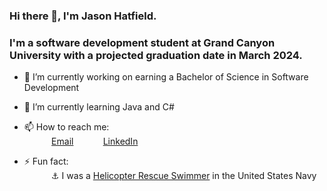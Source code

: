 ### Hi there 👋, I'm Jason Hatfield. 

### I'm a software development student at Grand Canyon University with a projected graduation date in March 2024.

- 🔭 I’m currently working on earning a Bachelor of Science in Software Development
- 🌱 I’m currently learning Java and C#
- 📫 How to reach me: <br>
&nbsp;&nbsp;&nbsp;&nbsp;&nbsp;&nbsp;&nbsp;&nbsp;&nbsp;&nbsp; [Email](jasonmhatfield@pm.me)
&nbsp;&nbsp;&nbsp;&nbsp;&nbsp;&nbsp;&nbsp;&nbsp;&nbsp;&nbsp; [LinkedIn](https://www.linkedin.com/in/jason-hatfield/)

- ⚡ Fun fact: <br>
&nbsp;&nbsp;&nbsp;&nbsp;&nbsp;&nbsp;&nbsp;&nbsp;&nbsp;&nbsp; :anchor: I was a [Helicopter Rescue Swimmer](https://www.navy.com/careers/aviation-rescue-swimmer) in the United States Navy
<!--
**JasonHatfield/JasonHatfield** is a ✨ _special_ ✨ repository because its `README.md` (this file) appears on your GitHub profile.

Here are some ideas to get you started:

- 🔭 I’m currently working on ...
- 🌱 I’m currently learning ...
- 👯 I’m looking to collaborate on ...
- 🤔 I’m looking for help with ...
- 💬 Ask me about ...
- 📫 How to reach me: ...
- 😄 Pronouns: ...
- ⚡ Fun fact: ...
-->
